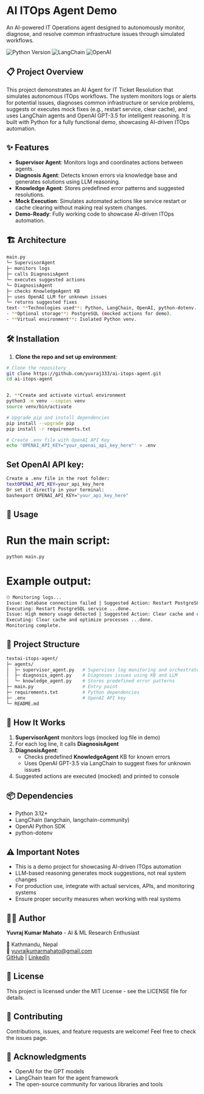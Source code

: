 # AI ITOps Agent Demo

An AI-powered IT Operations agent designed to autonomously monitor, diagnose, and resolve common infrastructure issues through simulated workflows.

![Python Version](https://img.shields.io/badge/python-3.12%2B-blue)
![LangChain](https://img.shields.io/badge/LangChain-0.1.0-green)
![OpenAI](https://img.shields.io/badge/OpenAI-GPT--3.5-purple)

## 📋 Project Overview

This project demonstrates an AI Agent for IT Ticket Resolution that simulates autonomous ITOps workflows. The system monitors logs or alerts for potential issues, diagnoses common infrastructure or service problems, suggests or executes mock fixes (e.g., restart service, clear cache), and uses LangChain agents and OpenAI GPT-3.5 for intelligent reasoning. It is built with Python for a fully functional demo, showcasing AI-driven ITOps automation.

## ✨ Features

- **Supervisor Agent**: Monitors logs and coordinates actions between agents.
- **Diagnosis Agent**: Detects known errors via knowledge base and generates solutions using LLM reasoning.
- **Knowledge Agent**: Stores predefined error patterns and suggested resolutions.
- **Mock Execution**: Simulates automated actions like service restart or cache clearing without making real system changes.
- **Demo-Ready**: Fully working code to showcase AI-driven ITOps automation.

## 🏗️ Architecture
```bash
main.py
└─ SupervisorAgent
├─ monitors logs
├─ calls DiagnosisAgent
└─ executes suggested actions
└─ DiagnosisAgent
├─ checks KnowledgeAgent KB
├─ uses OpenAI LLM for unknown issues
└─ returns suggested fixes
text- **Technologies used**: Python, LangChain, OpenAI, python-dotenv.
- **Optional storage**: PostgreSQL (mocked actions for demo).
- **Virtual environment**: Isolated Python venv.
```

## 🛠️ Installation

1. **Clone the repo and set up environment**:

```bash
# Clone the repository
git clone https://github.com/yuvraj333/ai-itops-agent.git
cd ai-itops-agent


2. **Create and activate virtual environment
python3 -m venv --copies venv
source venv/bin/activate

# Upgrade pip and install dependencies
pip install --upgrade pip
pip install -r requirements.txt

# Create .env file with OpenAI API Key
echo 'OPENAI_API_KEY="your_openai_api_key_here"' > .env

 ```

## Set OpenAI API key:
 ```bash
Create a .env file in the root folder:
textOPENAI_API_KEY=your_api_key_here
Or set it directly in your terminal:
bashexport OPENAI_API_KEY="your_api_key_here"
 ```

## 🚀 Usage

# Run the main script:

```bash
python main.py
```
# Example output:
```bash
⏱ Monitoring logs...
Issue: Database connection failed | Suggested Action: Restart PostgreSQL service
Executing: Restart PostgreSQL service ...done.
Issue: High memory usage detected | Suggested Action: Clear cache and optimize processes
Executing: Clear cache and optimize processes ...done.
Monitoring complete.
```

## 📂 Project Structure
```bash
textai-itops-agent/
├─ agents/
│  ├─ supervisor_agent.py   # Supervises log monitoring and orchestrates actions
│  ├─ diagnosis_agent.py    # Diagnoses issues using KB and LLM
│  └─ knowledge_agent.py    # Stores predefined error patterns
├─ main.py                  # Entry point
├─ requirements.txt         # Python dependencies
├─ .env                     # OpenAI API key
└─ README.md
```

## 🔧 How It Works

1. **SupervisorAgent** monitors logs (mocked log file in demo)
2. For each log line, it calls **DiagnosisAgent**
3. **DiagnosisAgent**:
   - Checks predefined **KnowledgeAgent** KB for known errors
   - Uses OpenAI GPT-3.5 via LangChain to suggest fixes for unknown issues
4. Suggested actions are executed (mocked) and printed to console

## 📦 Dependencies

- Python 3.12+
- LangChain (langchain, langchain-community)
- OpenAI Python SDK
- python-dotenv

## ⚠️ Important Notes

- This is a demo project for showcasing AI-driven ITOps automation
- LLM-based reasoning generates mock suggestions, not real system changes
- For production use, integrate with actual services, APIs, and monitoring systems
- Ensure proper security measures when working with real systems

## 👨‍💻 Author

**Yuvraj Kumar Mahato** - AI & ML Research Enthusiast

📍 Kathmandu, Nepal  
📧 yuvrajkumarmahato@gmail.com  
[GitHub](https://github.com/yuvraj333) | [LinkedIn](https://www.linkedin.com/in/yuvraj-kumar-mahato-8807551b7/)

## 📄 License

This project is licensed under the MIT License - see the LICENSE file for details.

## 🤝 Contributing

Contributions, issues, and feature requests are welcome! Feel free to check the issues page.

## 🙏 Acknowledgments

- OpenAI for the GPT models
- LangChain team for the agent framework
- The open-source community for various libraries and tools
